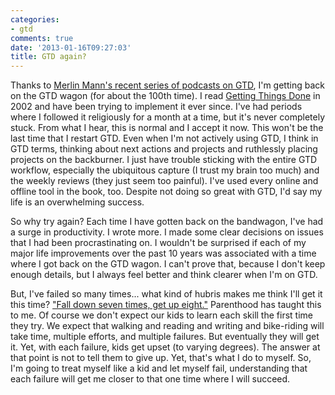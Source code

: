 ```yaml
---
categories:
- gtd
comments: true
date: '2013-01-16T09:27:03'
title: GTD again?
---
```



Thanks to
[Merlin Mann's recent series of podcasts on GTD](http://5by5.tv/b2w/95),
I'm getting back on the GTD wagon (for about the 100th time). I read
[Getting Things Done](http://www.davidco.com/) in 2002 and have been
trying to implement it ever since. I've had periods where I followed
it religiously for a month at a time, but it's never completely stuck.
From what I hear, this is normal and I accept it now. This won't be
the last time that I restart GTD. Even when I'm not actively using
GTD, I think in GTD terms, thinking about next actions and projects
and ruthlessly placing projects on the backburner. I just have trouble
sticking with the entire GTD workflow, especially the ubiquitous
capture (I trust my brain too much) and the weekly reviews (they just
seem too painful). I've used every online and offline tool in the
book, too. Despite not doing so great with GTD, I'd say my life is an
overwhelming success.

So why try again? Each time I have gotten back on the bandwagon, I've
had a surge in productivity. I wrote more. I made some clear decisions
on issues that I had been procrastinating on. I wouldn't be surprised
if each of my major life improvements over the past 10 years was
associated with a time where I got back on the GTD wagon. I can't
prove that, because I don't keep enough details, but I always feel
better and think clearer when I'm on GTD.

But, I've failed so many times... what kind of hubris makes me think
I'll get it this time?
["Fall down seven times, get up eight."](http://www.quotationspage.com/quote/36285.html)
Parenthood has taught this to me. Of course we don't expect our kids
to learn each skill the first time they try. We expect that walking
and reading and writing and bike-riding will take time, multiple
efforts, and multiple failures. But eventually they will get it. Yet,
with each failure, kids get upset (to varying degrees). The answer at
that point is not to tell them to give up. Yet, that's what I do to
myself. So, I'm going to treat myself like a kid and let myself fail,
understanding that each failure will get me closer to that one time
where I will succeed.

